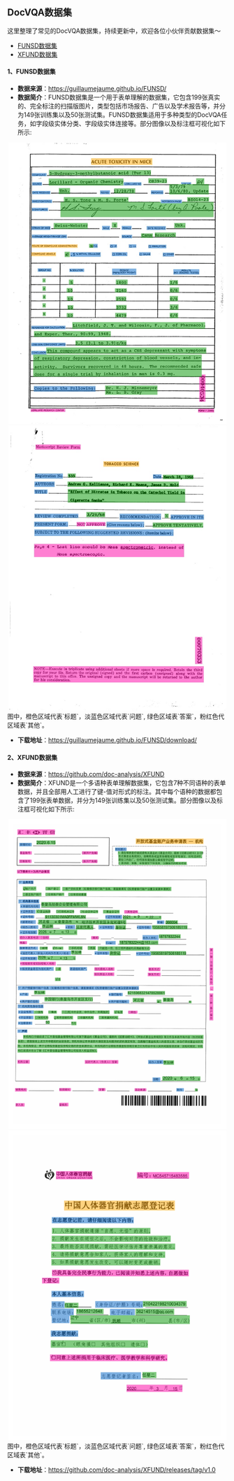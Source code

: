## DocVQA数据集
这里整理了常见的DocVQA数据集，持续更新中，欢迎各位小伙伴贡献数据集～
- [FUNSD数据集](#funsd)
- [XFUND数据集](#xfund)

<a name="funsd"></a>
#### 1、FUNSD数据集
- **数据来源**：https://guillaumejaume.github.io/FUNSD/
- **数据简介**：FUNSD数据集是一个用于表单理解的数据集，它包含199张真实的、完全标注的扫描版图片，类型包括市场报告、广告以及学术报告等，并分为149张训练集以及50张测试集。FUNSD数据集适用于多种类型的DocVQA任务，如字段级实体分类、字段级实体连接等。部分图像以及标注框可视化如下所示:
<div align="center">
    <img src="../datasets/funsd_demo/gt_train_00040534.jpg" width="500">
    <img src="../datasets/funsd_demo/gt_train_00070353.jpg" width="500">
</div>
图中，橙色区域代表`标题`，淡蓝色区域代表`问题`, 绿色区域表`答案`，粉红色代区域表`其他`。

- **下载地址**：https://guillaumejaume.github.io/FUNSD/download/

<a name="xfund"></a>
#### 2、XFUND数据集
- **数据来源**：https://github.com/doc-analysis/XFUND
- **数据简介**：XFUND是一个多语种表单理解数据集，它包含7种不同语种的表单数据，并且全部用人工进行了键-值对形式的标注。其中每个语种的数据都包含了199张表单数据，并分为149张训练集以及50张测试集。部分图像以及标注框可视化如下所示:
<div align="center">
    <img src="../datasets/xfund_demo/gt_zh_train_0.jpg" width="500">
    <img src="../datasets/xfund_demo/gt_zh_train_1.jpg" width="500">
</div>
图中，橙色区域代表`标题`，淡蓝色区域代表`问题`, 绿色区域表`答案`，粉红色代区域表`其他`。

- **下载地址**：https://github.com/doc-analysis/XFUND/releases/tag/v1.0
